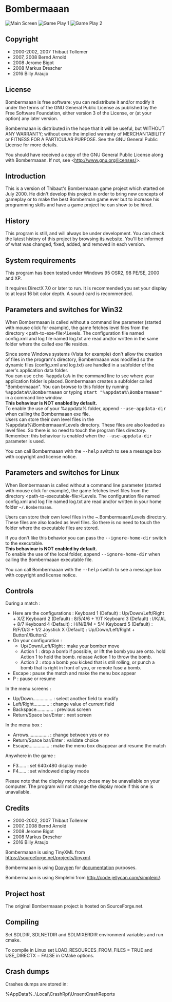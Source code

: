 # Bombermaaan

![Main Screen](https://raw.githubusercontent.com/billyaraujo/bombermaaan/master/screenshots/ss01.png) 
![Game Play 1](https://raw.githubusercontent.com/billyaraujo/bombermaaan/master/screenshots/ss02.png) 
![Game Play 2](https://raw.githubusercontent.com/billyaraujo/bombermaaan/master/screenshots/ss03.png)

## Copyright

- 2000-2002, 2007 Thibaut Tollemer
- 2007, 2008 Bernd Arnold
- 2008 Jerome Bigot
- 2008 Markus Drescher
- 2016 Billy Araujo

## License

Bombermaaan is free software: you can redistribute it and/or modify
it under the terms of the GNU General Public License as published by
the Free Software Foundation, either version 3 of the License, or
(at your option) any later version.

Bombermaaan is distributed in the hope that it will be useful,
but WITHOUT ANY WARRANTY; without even the implied warranty of
MERCHANTABILITY or FITNESS FOR A PARTICULAR PURPOSE.  See the
GNU General Public License for more details.

You should have received a copy of the GNU General Public License
along with Bombermaaan.  If not, see &lt;http://www.gnu.org/licenses/&gt;.
	
## Introduction

This is a version of Thibaut's Bombermaaan game project
which started on July 2000. He didn't develop this
project in order to bring new concepts of gameplay
or to make the best Bomberman game ever but to
increase his programming skills and have a game
project he can show to be hired.

## History

This program is still, and will always be under 
development. You can check the latest history of 
this project by browsing <a href="http://bombermaaan.sourceforge.net/">its website</a>. You'll be 
informed of what was changed, fixed, added, and 
removed in each version.

## System requirements

This program has been tested under Windows 95 OSR2, 98 PE/SE, 2000 and XP.

It requires DirectX 7.0 or later to run. It is
recommended you set your display to at least
16 bit color depth. A sound card is recommended.

## Parameters and switches for Win32

When Bombermaaan is called without a command line parameter (started with mouse click for example),
the game fetches level files from the directory &lt;path-to-exe-file&gt;\Levels. The configuration
file named config.xml and log file named log.txt are read and/or written in the same folder where
the called exe file resides.

Since some Windows systems (Vista for example) don't allow the creation of files in the program's
directory, Bombermaaan was modified so the dynamic files (config.xml and log.txt) are handled
in a subfolder of the user's application data folder.<br />
You can use <kbd>echo %appdata%</kbd> in the command line to see where your application folder is
placed. Bombermaaan creates a subfolder called &quot;Bombermaaan&quot;. You can browse to this folder by
running <kbd>%appdata%\Bombermaaan</kbd> or typing <kbd>start &quot;%appdata%\Bombermaaan&quot;</kbd>
in a command line window.<br />
<strong>This behaviour is NOT enabled by default.</strong><br />
To enable the use of your %appdata% folder, append <kbd>--use-appdata-dir</kbd> when calling the
Bombermaaan exe file.<br />
Users can store their own level files in the %appdata%\Bombermaaan\Levels directory. These files
are also loaded as level files. So there is no need to touch the program files directory. Remember:
this behaviour is enabled when the <kbd>--use-appdata-dir</kbd> parameter is used.

You can call Bombermaaan with the <kbd>--help</kbd> switch to see a message box with copyright and license notice.

## Parameters and switches for Linux

When Bombermaaan is called without a command line parameter (started with mouse click for example),
the game fetches level files from the directory &lt;path-to-executable-file&gt;\Levels. The configuration
file named config.xml and log file named log.txt are read and/or written in your home folder <code>~/.Bombermaaan</code>.

Users can store their own level files in the ~\.Bombermaaan\Levels directory. These files
are also loaded as level files. So there is no need to touch the folder where the executable files are stored.

If you don't like this behavior you can pass the <kbd>--ignore-home-dir</kbd> switch to the executable.<br />
<strong>This behaviour is NOT enabled by default.</strong><br />
To enable the use of the local folder, append <kbd>--ignore-home-dir</kbd> when calling the
Bombermaaan executable file.

You can call Bombermaaan with the <kbd>--help</kbd> switch to see a message box with copyright and license notice.

## Controls

During a match :
- Here are the configurations :
  Keyboard 1 (Default) : Up/Down/Left/Right + X/Z
  Keyboard 2 (Default) : 8/5/4/6 + Y/T
  Keyboard 3 (Default) : I/K/J/L + 8/7
  Keyboard 4 (Default) : H/N/B/M + 5/4
  Keyboard 5 (Default) : R/F/D/G + 1/2
  Joystick X (Default) : Up/Down/Left/Right + Button1/Button2
- On your configuration :
  - Up/Down/Left/Right : make your bomber move
  - Action 1 : drop a bomb if possible,
               or lift the bomb you are onto.
               hold Action 1 to hold the bomb.
               release Action 1 to throw the bomb.
  - Action 2 : stop a bomb you kicked that is still rolling,
               or punch a bomb that is right in front of you,
               or remote fuse a bomb.
- Escape : pause the match and make the menu box appear
- P : pause or resume

In the menu screens :
- Up/Down............... : select another field to modify
- Left/Right............ : change value of current field
- Backspace............. : previous screen
- Return/Space bar/Enter : next screen

In the menu box :
- Arrows................ : change between yes or no
- Return/Space bar/Enter : validate choice
- Escape................ : make the menu box disappear and resume the match

Anywhere in the game :
- F3...... : set 640x480 display mode
- F4...... : set windowed display mode

Please note that the display mode you chose may
be unavailable on your computer. The program will
not change the display mode if this one is
unavailable.

## Credits

- 2000-2002, 2007 Thibaut Tollemer
- 2007, 2008 Bernd Arnold
- 2008 Jerome Bigot
- 2008 Markus Drescher
- 2016 Billy Araujo

Bombermaaan is using TinyXML from <a href="https://sourceforge.net/projects/tinyxml">https://sourceforge.net/projects/tinyxml</a>.

Bombermaaan is using <a href="http://www.doxygen.org/index.html">Doxygen</a> for <a href="http://bombermaaan.sourceforge.net/doxydoc/html/">documentation</a> purposes.

Bombermaaan is using SimpleIni from <a href="http://code.jellycan.com/simpleini/">http://code.jellycan.com/simpleini/</a>.

## Project host

The original Bombermaaan project is hosted on SourceForge.net. 

## Compiling

Set SDLDIR, SDLNETDIR and SDLMIXERDIR environment variables and run cmake.

To compile in Linux set LOAD_RESOURCES_FROM_FILES = TRUE and USE_DIRECTX = FALSE in CMake options.

## Crash dumps

Crashes dumps are stored in: 

%AppData%\..\Local\CrashRpt\UnsentCrashReports





